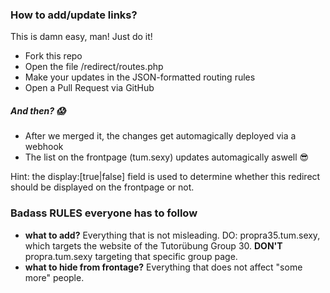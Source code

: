 ### How to add/update links?
This is damn easy, man! Just do it!
- Fork this repo
- Open the file /redirect/routes.php
- Make your updates in the JSON-formatted routing rules
- Open a Pull Request via GitHub

##### And then? :scream:
- After we merged it, the changes get automagically deployed via a webhook
- The list on the frontpage (tum.sexy) updates automagically aswell :sunglasses:


Hint: the display:[true|false] field is used to determine whether this redirect should be displayed on the frontpage or not.

### Badass RULES everyone has to follow
- **what to add?** Everything that is not misleading. DO: propra35.tum.sexy, which targets the website of the Tutorübung Group 30. **DON'T** propra.tum.sexy targeting that specific group page.
- **what to hide from frontage?** Everything that does not affect "some more" people.
